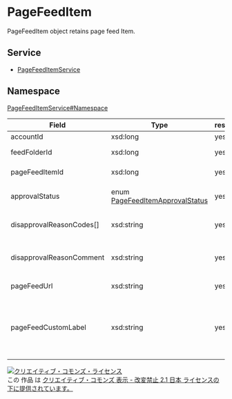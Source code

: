 # PageFeedItem
PageFeedItem object retains page feed Item.

## Service
- [PageFeedItemService](../../services/PageFeedItemService.md)

## Namespace
[PageFeedItemService#Namespace](../../services/PageFeedItemService.md#namespace)

| Field | Type | response | Description |
|--------------------------|--------------------------------------------------------------------|----------|----------------------------------------|
| accountId                | xsd:long                                                           | yes      | Account ID |
| feedFolderId             | xsd:long                                                           | yes      | Feed folder ID |
| pageFeedItemId           | xsd:long                                                           | yes      | Page feed item ID |
| approvalStatus           | enum [PageFeedItemApprovalStatus](./PageFeedItemApprovalStatus.md) | yes      | Kind of approval status |
| disapprovalReasonCodes[] | xsd:string                                                         | yes      | Codes of disapproval reason |
| disapprovalReasonComment | xsd:string                                                         | yes      | Comment of disapproval reason |
| pageFeedUrl              | xsd:string                                                         | yes      | Url of page feed |
| pageFeedCustomLabel      | xsd:string                                                         | yes      | Custom label of Page feed item.<br/> If multiple, comma separated. |

[![クリエイティブ・コモンズ・ライセンス](https://i.creativecommons.org/l/by-nd/2.1/jp/88x31.png)](http://creativecommons.org/licenses/by-nd/2.1/jp/)<br>
この 作品 は [クリエイティブ・コモンズ 表示 - 改変禁止 2.1 日本 ライセンスの下に提供されています。](http://creativecommons.org/licenses/by-nd/2.1/jp/)
